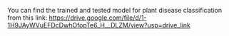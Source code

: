You can find the trained and tested model for plant disease classification from this link: https://drive.google.com/file/d/1-1H9JAyWVuEFDcDwhOfopTe6_H__DLZM/view?usp=drive_link
